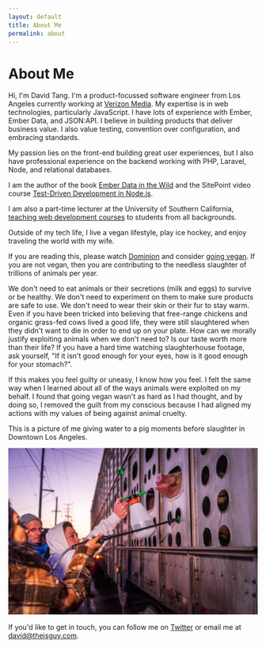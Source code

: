 ```yaml
---
layout: default
title: About Me
permalink: about
---
```

# About Me

Hi, I'm David Tang. I'm a product-focussed software engineer from Los Angeles currently working at [Verizon Media](https://www.verizonmedia.com/). My expertise is in web technologies, particularly JavaScript. I have lots of experience with Ember, Ember Data, and JSON:API. I believe in building products that deliver business value. I also value testing, convention over configuration, and embracing standards.

My passion lies on the front-end building great user experiences, but I also have professional experience on the backend working with PHP, Laravel, Node, and relational databases.

I am the author of the book [Ember Data in the Wild](https://leanpub.com/emberdatainthewild) and the SitePoint video course [Test-Driven Development in Node.js](https://www.sitepoint.com/premium/courses/master-test-driven-development-in-node-js-2932).

I am also a part-time lecturer at the University of Southern California, [teaching web development courses](/teaching) to students from all backgrounds.

Outside of my tech life, I live a vegan lifestyle, play ice hockey, and enjoy traveling the world with my wife.

<div class="about-vegan">

<p>If you are reading this, please watch <a href="https://www.dominionmovement.com/watch" target="_blank">Dominion</a> and consider <a href="https://challenge22.com/" target="_blank" title="Join thousands of participants for a 22-day vegan experience. FREE!">going vegan</a>. If you are not vegan, then you are contributing to the needless slaughter of trillions of animals per year.</p>

<p>We don't need to eat animals or their secretions (milk and eggs) to survive or be healthy. We don't need to experiment on them to make sure products are safe to use. We don't need to wear their skin or their fur to stay warm. Even if you have been tricked into believing that free-range chickens and organic grass-fed cows lived a good life, they were still slaughtered when they didn't want to die in order to end up on your plate. How can we morally justify exploiting animals when we don't need to? Is our taste worth more than their life? If you have a hard time watching slaughterhouse footage, ask yourself, "If it isn't good enough for your eyes, how is it good enough for your stomach?".</p>

<p>If this makes you feel guilty or uneasy, I know how you feel. I felt the same way when I learned about all of the ways animals were exploited on my behalf. I found that going vegan wasn't as hard as I had thought, and by doing so, I removed the guilt from my conscious because I had aligned my actions with my values of being against animal cruelty.</p>

<p>This is a picture of me giving water to a pig moments before slaughter in Downtown Los Angeles.</p>

<img src="/images/pig-vigil.jpg" alt="picture of me giving water to a pig moments before slaughter">
</div>

If you'd like to get in touch, you can follow me on [Twitter](https://twitter.com/iamdtang) or email me at [david@thejsguy.com](mailto:david@thejsguy.com).

